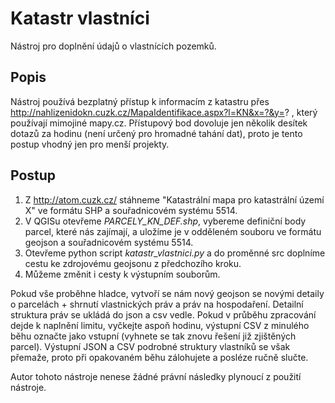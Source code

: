 # Katastr vlastníci

Nástroj pro doplnění údajů o vlastnících pozemků.

## Popis

Nástroj používá bezplatný přístup k informacím z katastru přes http://nahlizenidokn.cuzk.cz/MapaIdentifikace.aspx?l=KN&x=?&y=? , který používají mimojiné mapy.cz. Přístupový bod dovoluje jen několik desítek dotazů za hodinu (není určený pro hromadné tahání dat), proto je tento postup vhodný jen pro menší projekty.

## Postup

1. Z http://atom.cuzk.cz/ stáhneme "Katastrální mapa pro katastrální území X" ve formátu SHP a souřadnicovém systému 5514.
2. V QGISu otevřeme *PARCELY_KN_DEF.shp*, vybereme definiční body parcel, které nás zajímají, a uložíme je v odděleném souboru ve formátu geojson a souřadnicovém systému 5514.
3. Otevřeme python script *katastr_vlastnici.py* a do proměnné src doplníme cestu ke zdrojovému geojsonu z předchozího kroku.
4. Můžeme změnit i cesty k výstupním souborům.

Pokud vše proběhne hladce, vytvoří se nám nový geojson se novými detaily o parcelách + shrnutí vlastnických práv a práv na hospodaření. Detailní struktura práv se ukládá do json a csv vedle.
Pokud v průběhu zpracování dejde k naplnění limitu, vyčkejte aspoň hodinu, výstupní CSV z minulého běhu označte jako vstupní (vyhnete se tak znovu řešení již zjištěných parcel). Výstupní JSON a CSV podrobné struktury vlastníků se však přemaže, proto při opakovaném běhu zálohujete a posléze ručně slučte.


 Autor tohoto nástroje nenese žádné právní následky plynoucí z použití nástroje.
